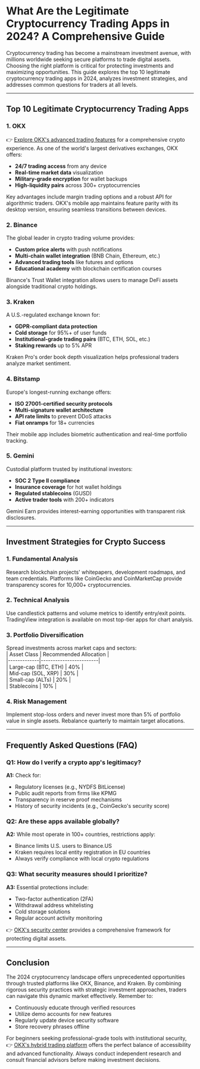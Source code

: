# What Are the Legitimate Cryptocurrency Trading Apps in 2024? A Comprehensive Guide

Cryptocurrency trading has become a mainstream investment avenue, with millions worldwide seeking secure platforms to trade digital assets. Choosing the right platform is critical for protecting investments and maximizing opportunities. This guide explores the top 10 legitimate cryptocurrency trading apps in 2024, analyzes investment strategies, and addresses common questions for traders at all levels.

---

## Top 10 Legitimate Cryptocurrency Trading Apps

### 1. OKX  
👉 [Explore OKX's advanced trading features](https://bit.ly/okx-bonus) for a comprehensive crypto experience. As one of the world's largest derivatives exchanges, OKX offers:  
- **24/7 trading access** from any device  
- **Real-time market data** visualization  
- **Military-grade encryption** for wallet backups  
- **High-liquidity pairs** across 300+ cryptocurrencies  

Key advantages include margin trading options and a robust API for algorithmic traders. OKX's mobile app maintains feature parity with its desktop version, ensuring seamless transitions between devices.

### 2. Binance  
The global leader in crypto trading volume provides:  
- **Custom price alerts** with push notifications  
- **Multi-chain wallet integration** (BNB Chain, Ethereum, etc.)  
- **Advanced trading tools** like futures and options  
- **Educational academy** with blockchain certification courses  

Binance's Trust Wallet integration allows users to manage DeFi assets alongside traditional crypto holdings.

### 3. Kraken  
A U.S.-regulated exchange known for:  
- **GDPR-compliant data protection**  
- **Cold storage** for 95%+ of user funds  
- **Institutional-grade trading pairs** (BTC, ETH, SOL, etc.)  
- **Staking rewards** up to 5% APR  

Kraken Pro's order book depth visualization helps professional traders analyze market sentiment.

### 4. Bitstamp  
Europe's longest-running exchange offers:  
- **ISO 27001-certified security protocols**  
- **Multi-signature wallet architecture**  
- **API rate limits** to prevent DDoS attacks  
- **Fiat onramps** for 18+ currencies  

Their mobile app includes biometric authentication and real-time portfolio tracking.

### 5. Gemini  
Custodial platform trusted by institutional investors:  
- **SOC 2 Type II compliance**  
- **Insurance coverage** for hot wallet holdings  
- **Regulated stablecoins** (GUSD)  
- **Active trader tools** with 200+ indicators  

Gemini Earn provides interest-earning opportunities with transparent risk disclosures.

---

## Investment Strategies for Crypto Success

### 1. Fundamental Analysis  
Research blockchain projects' whitepapers, development roadmaps, and team credentials. Platforms like CoinGecko and CoinMarketCap provide transparency scores for 10,000+ cryptocurrencies.

### 2. Technical Analysis  
Use candlestick patterns and volume metrics to identify entry/exit points. TradingView integration is available on most top-tier apps for chart analysis.

### 3. Portfolio Diversification  
Spread investments across market caps and sectors:  
| Asset Class | Recommended Allocation |  
|-------------|------------------------|  
| Large-cap (BTC, ETH) | 40% |  
| Mid-cap (SOL, XRP) | 30% |  
| Small-cap (ALTs) | 20% |  
| Stablecoins | 10% |  

### 4. Risk Management  
Implement stop-loss orders and never invest more than 5% of portfolio value in single assets. Rebalance quarterly to maintain target allocations.

---

## Frequently Asked Questions (FAQ)

### Q1: How do I verify a crypto app's legitimacy?  
**A1:** Check for:  
- Regulatory licenses (e.g., NYDFS BitLicense)  
- Public audit reports from firms like KPMG  
- Transparency in reserve proof mechanisms  
- History of security incidents (e.g., CoinGecko's security score)  

### Q2: Are these apps available globally?  
**A2:** While most operate in 100+ countries, restrictions apply:  
- Binance limits U.S. users to Binance.US  
- Kraken requires local entity registration in EU countries  
- Always verify compliance with local crypto regulations  

### Q3: What security measures should I prioritize?  
**A3:** Essential protections include:  
- Two-factor authentication (2FA)  
- Withdrawal address whitelisting  
- Cold storage solutions  
- Regular account activity monitoring  

👉 [OKX's security center](https://bit.ly/okx-bonus) provides a comprehensive framework for protecting digital assets.

---

## Conclusion

The 2024 cryptocurrency landscape offers unprecedented opportunities through trusted platforms like OKX, Binance, and Kraken. By combining rigorous security practices with strategic investment approaches, traders can navigate this dynamic market effectively. Remember to:  
- Continuously educate through verified resources  
- Utilize demo accounts for new features  
- Regularly update device security software  
- Store recovery phrases offline  

For beginners seeking professional-grade tools with institutional security, 👉 [OKX's hybrid trading platform](https://bit.ly/okx-bonus) offers the perfect balance of accessibility and advanced functionality. Always conduct independent research and consult financial advisors before making investment decisions.
